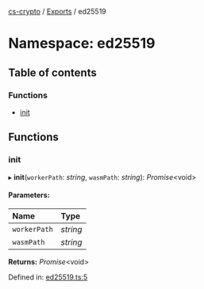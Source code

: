 [cs-crypto](../README.md) / [Exports](../modules.md) / ed25519

# Namespace: ed25519

## Table of contents

### Functions

- [init](ed25519.md#init)

## Functions

### init

▸ **init**(`workerPath`: *string*, `wasmPath`: *string*): *Promise*<void\>

#### Parameters:

Name | Type |
:------ | :------ |
`workerPath` | *string* |
`wasmPath` | *string* |

**Returns:** *Promise*<void\>

Defined in: [ed25519.ts:5](https://github.com/very-amused/CS-crypto/blob/cccf2b4/src/ed25519.ts#L5)
